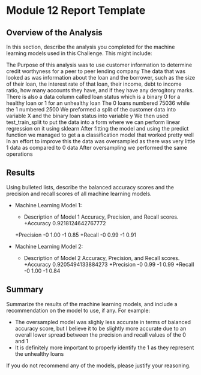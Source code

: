 # Module 12 Report Template

## Overview of the Analysis

In this section, describe the analysis you completed for the machine learning models used in this Challenge. This might include:

The Purpose of this analysis was to use customer information to determine credit worthyness for a peer to peer lending company
The data that was looked as was information about the loan and the borrower, such as the size of their loan, the interest rate of that loan, their income, debt to income ratio, how many accounts they have, and if they have any derogitory marks. There is also a data column called loan status which is a binary 0 for a healthy loan or 1 for an unhealthy loan
The 0 loans numbered 75036 while the 1 numbered 2500
We preformed a split of the customer data into variable X and the binary loan status into variable y 
We then used test_train_split to put the data into a form where we can perform linear regression on it using sklearn
After fitting the model and using the predict function we managed to get a a classification model that worked pretty well
In an effort to improve this the data was oversampled as there was very little 1 data as compared to 0 data
After oversampling we performed the same operations 

## Results

Using bulleted lists, describe the balanced accuracy scores and the precision and recall scores of all machine learning models.

* Machine Learning Model 1:
  * Description of Model 1 Accuracy, Precision, and Recall scores.
  +Accuracy  0.9218124642767772

  +Precision 
      -0 1.00 
      -1 0.85
  +Recall 
      -0 0.99
      -1 0.91



* Machine Learning Model 2:
  * Description of Model 2 Accuracy, Precision, and Recall scores.
  +Accuracy 0.9205494133884273
  +Precision 
      -0 0.99
      -1 0.99
  +Recall 
      -0 1.00
      -1 0.84


## Summary

Summarize the results of the machine learning models, and include a recommendation on the model to use, if any. For example:
* The oversampled model was slighly less accurate in terms of balanced accuracy score, but I believe it to be slightly more accurate due to an overall lower spread between the precision and recall values of the 0 and 1
* It is definitely more important to properly identify the 1 as they represent the unhealthy loans

If you do not recommend any of the models, please justify your reasoning.
